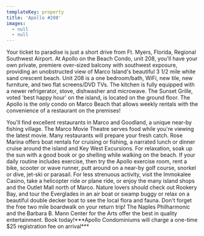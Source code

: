 ```yaml
---
templateKey: property
title: 'Apollo #208'
images:
  - null
  - null
---
```

Your ticket to paradise is just a short drive from Ft. Myers, Florida, Regional Southwest Airport. At Apollo on the Beach Condo, unit 208, you'll have your own private, premiere over-sized balcony with southwest exposure, providing an unobstructed view of Marco Island's beautiful 3 1/2 mile white sand crescent beach. Unit 208 is a one bedroom/bath, WiFi, new tile, new furniture, and two flat screens/DVD TVs. The kitchen is fully equipped with a newer refrigerator, stove, dishwasher and microwave. The Sunset Grille, voted 'best happy hour' on the island, is located on the ground floor. The Apollo is the only condo on Marco Beach that allows weekly rentals with the convenience of a restaurant on the premises!



You'll find excellent restaurants in Marco and Goodland, a unique near-by fishing village. The Marco Movie Theatre serves food while you're viewing the latest movie. Many restaurants will prepare your fresh catch. Rose Marina offers boat rentals for cruising or fishing, a narrated lunch or dinner cruise around the island and Key West Excursions. For relaxation, soak up the sun with a good book or go shelling while walking on the beach. If your daily routine includes exercise, then try the Apollo exercise room, rent a bike, scooter or wave runner, putt around on a near-by golf course, snorkel or dive, jet-ski or parasail. For less strenuous activity, visit the Immokalee Casino, take a helicopter ride or plane ride, or enjoy the many island shops and the Outlet Mall north of Marco. Nature lovers should check out Rookery Bay, and tour the Everglades in an air boat or swamp buggy or relax on a beautiful double decker boat to see the local flora and fauna. Don't forget the free two mile boardwalk on your return trip! The Naples Philharmonic and the Barbara B. Mann Center for the Arts offer the best in quality entertainment. Book today!\*\*\*Apollo Condominiums will charge a one-time $25 registration fee on arrival\*\*\*
